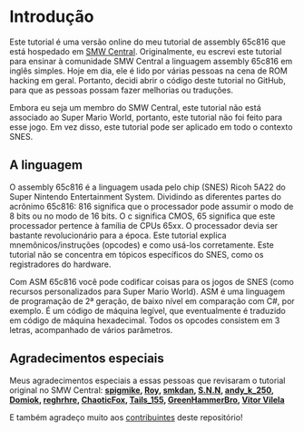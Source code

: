 # Introdução

Este tutorial é uma versão online do meu tutorial de assembly 65c816 que está hospedado em [SMW Central](https://www.smwcentral.net/). Originalmente, eu escrevi este tutorial para ensinar à comunidade SMW Central a linguagem assembly 65c816 em inglês simples. Hoje em dia, ele é lido por várias pessoas na cena de ROM hacking em geral. Portanto, decidi abrir o código deste tutorial no GitHub, para que as pessoas possam fazer melhorias ou traduções.

Embora eu seja um membro do SMW Central, este tutorial não está associado ao Super Mario World, portanto, este tutorial não foi feito para esse jogo. Em vez disso, este tutorial pode ser aplicado em todo o contexto SNES.

## A linguagem

O assembly 65c816 é a linguagem usada pelo chip \(SNES\) Ricoh 5A22 do Super Nintendo Entertainment System. Dividindo as diferentes partes do acrônimo 65c816: 816 significa que o processador pode assumir o modo de 8 bits ou no modo de 16 bits. O c significa CMOS, 65 significa que este processador pertence à família de CPUs 65xx. O processador devia ser bastante revolucionário para a época. Este tutorial explica mnemônicos/instruções \(opcodes\) e como usá-los corretamente. Este tutorial não se concentra em tópicos específicos do SNES, como os registradores do hardware.

Com ASM 65c816 você pode codificar coisas para os jogos de SNES \(como recursos personalizados para Super Mario World\). ASM é uma linguagem de programação de 2ª geração, de baixo nível em comparação com C\#, por exemplo. É um código de máquina legível, que eventualmente é traduzido em código de máquina hexadecimal. Todos os opcodes consistem em 3 letras, acompanhado de vários parâmetros.

## Agradecimentos especiais

Meus agradecimentos especiais a essas pessoas que revisaram o tutorial original no SMW Central: **[spigmike](https://www.smwcentral.net/?p=profile&id=132), [Roy](https://www.smwcentral.net/?p=profile&id=845), [smkdan](https://www.smwcentral.net/?p=profile&id=411), [S.N.N](https://www.smwcentral.net/?p=profile&id=23), [andy\_k\_250](https://www.smwcentral.net/?p=profile&id=67), [Domiok](https://www.smwcentral.net/?p=profile&id=7211), [reghrhre](https://www.smwcentral.net/?p=profile&id=4176), [ChaoticFox](https://www.smwcentral.net/?p=profile&id=3462), [Tails\_155](https://www.smwcentral.net/?p=profile&id=6151), [GreenHammerBro](https://www.smwcentral.net/?p=profile&id=18802), [Vitor Vilela](https://www.smwcentral.net/?p=profile&id=8251)**

E também agradeço muito aos [contribuintes](https://github.com/Ersanio/snes-assembly-book/graphs/contributors) deste repositório!
